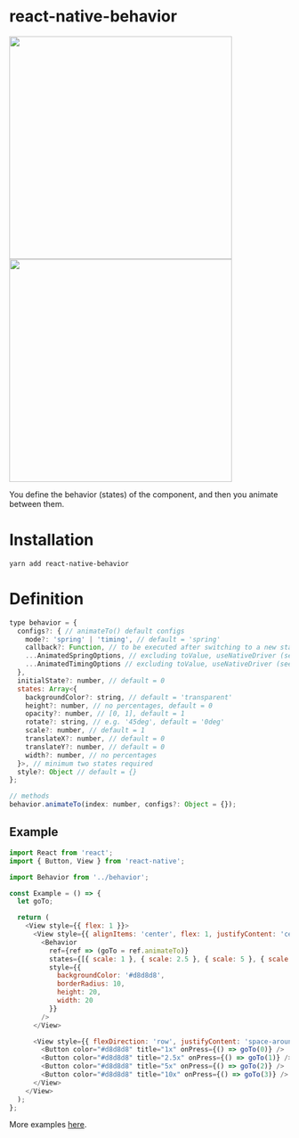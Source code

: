 # react-native-behavior
<img src="https://raw.githubusercontent.com/sonaye/react-native-behavior/master/demos/demo1.gif" width="400">
<img src="https://raw.githubusercontent.com/sonaye/react-native-behavior/master/demos/demo2.gif" width="400">

You define the behavior (states) of the component, and then you animate between them.

# Installation
`yarn add react-native-behavior`

# Definition
```javascript
type behavior = {
  configs?: { // animateTo() default configs
    mode?: 'spring' | 'timing', // default = 'spring'
    callback?: Function, // to be executed after switching to a new state
    ...AnimatedSpringOptions, // excluding toValue, useNativeDriver (see React Native docs)
    ...AnimatedTimingOptions // excluding toValue, useNativeDriver (see React Native docs)
  },
  initialState?: number, // default = 0
  states: Array<{
    backgroundColor?: string, // default = 'transparent'
    height?: number, // no percentages, default = 0
    opacity?: number, // [0, 1], default = 1
    rotate?: string, // e.g. '45deg', default = '0deg'
    scale?: number, // default = 1
    translateX?: number, // default = 0
    translateY?: number, // default = 0
    width?: number, // no percentages
  }>, // minimum two states required
  style?: Object // default = {}
};

// methods
behavior.animateTo(index: number, configs?: Object = {});
```

## Example
```javascript
import React from 'react';
import { Button, View } from 'react-native';

import Behavior from '../behavior';

const Example = () => {
  let goTo;

  return (
    <View style={{ flex: 1 }}>
      <View style={{ alignItems: 'center', flex: 1, justifyContent: 'center' }}>
        <Behavior
          ref={ref => (goTo = ref.animateTo)}
          states={[{ scale: 1 }, { scale: 2.5 }, { scale: 5 }, { scale: 10 }]}
          style={{
            backgroundColor: '#d8d8d8',
            borderRadius: 10,
            height: 20,
            width: 20
          }}
        />
      </View>

      <View style={{ flexDirection: 'row', justifyContent: 'space-around' }}>
        <Button color="#d8d8d8" title="1x" onPress={() => goTo(0)} />
        <Button color="#d8d8d8" title="2.5x" onPress={() => goTo(1)} />
        <Button color="#d8d8d8" title="5x" onPress={() => goTo(2)} />
        <Button color="#d8d8d8" title="10x" onPress={() => goTo(3)} />
      </View>
    </View>
  );
};

```

More examples [here](https://github.com/sonaye/react-native-behavior/tree/master/examples).
